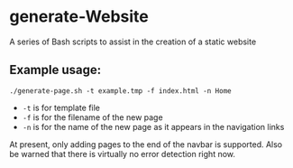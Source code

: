 # generate-Website
A series of Bash scripts to assist in the creation of a static website
## Example usage:
`./generate-page.sh -t example.tmp -f index.html -n Home`
- `-t` is for template file
- `-f` is for the filename of the new page
- `-n` is for the name of the new page as it appears in the navigation links

At present, only adding pages to the end of the navbar is supported.
Also be warned that there is virtually no error detection right now.
